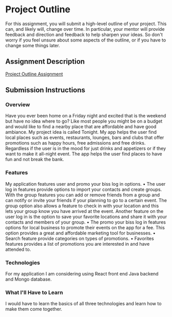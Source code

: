 # Project Outline
For this assignment, you will submit a high-level outline of your project. This can, and likely will, change over time. In particular, your mentor will provide feedback and direction and feedback to help sharpen your ideas. So don't worry if you feel unsure about some aspects of the outline, or if you have to change some things later.

## Assignment Description
[Project Outline Assignment](https://education.launchcode.org/liftoff/assignments/project-outline/)

## Submission Instructions

### Overview
Have you ever been home on a Friday night and excited that is the weekend but have no idea where to go? Like most people you might be on a budget and would like to find a nearby place that are affordable and have good ambiance.  My project idea is called Tonight. My app helps the user find local places such as events, restaurants, lounges, bars and clubs that offer promotions such as happy hours, free admissions and free drinks. Regardless if the user is in the mood for just drinks and appetizers or if they want to make it all-night event. The app helps the user find places to have fun and not break the bank.

### Features
My application features user and promo your biss log in options.
•	The user log in features provide options to import your contacts and create groups. With the group features you can add or remove friends from a group and can notify or invite your friends if your planning to go to a certain event. The group option also allows a feature to check in with your location and this lets your group know you have arrived at the event. Another feature on the user log in is the option to save your favorite locations and share it with your contacts and members of your group.
•	 The promo your biss log in features options for local business to promote their events on the app for a fee. This option provides a great and affordable marketing tool for businesses. 
•	Search feature provide categories on types of promotions. 
•	Favorites features provides a list of promotions you are interested in and have attended to.

### Technologies
For my application I am considering using React front end Java backend and Mongo database.

### What I'll Have to Learn
I would have to learn the basics of all three technologies and learn how to make them come together. 
